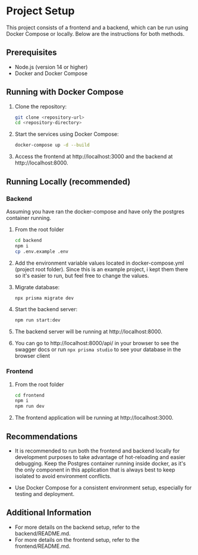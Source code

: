 # Project Setup

This project consists of a frontend and a backend, which can be run using Docker
Compose or locally. Below are the instructions for both methods.

## Prerequisites

- Node.js (version 14 or higher)
- Docker and Docker Compose

## Running with Docker Compose

1. Clone the repository:

   ```bash
   git clone <repository-url>
   cd <repository-directory>
   ```

2. Start the services using Docker Compose:

   ```bash
   docker-compose up -d --build
   ```

3. Access the frontend at http://localhost:3000 and the backend at
   http://localhost:8000.

## Running Locally (recommended)

### Backend

Assuming you have ran the docker-compose and have only the postgres container
running.

1. From the root folder

   ```bash
   cd backend
   npm i
   cp .env.example .env
   ```

2. Add the environment variable values located in docker-compose.yml (project
   root folder). Since this is an example project, i kept them there so it's
   easier to run, but feel free to change the values.

3. Migrate database:

   ```bash
   npx prisma migrate dev
   ```

4. Start the backend server:

   ```bash
   npm run start:dev
   ```

5. The backend server will be running at http://localhost:8000.

6. You can go to http://localhost:8000/api/ in your browser to see the swagger
   docs or run `npx prisma studio` to see your database in the browser client

### Frontend

1. From the root folder
   ```bash
   cd frontend
   npm i
   npm run dev
   ```
2. The frontend application will be running at http://localhost:3000.

## Recommendations

- It is recommended to run both the frontend and backend locally for development
  purposes to take advantage of hot-reloading and easier debugging. Keep the
  Postgres container running inside docker, as it's the only component in this
  application that is always best to keep isolated to avoid environment
  conflicts.

- Use Docker Compose for a consistent environment setup, especially for testing
  and deployment.

## Additional Information

- For more details on the backend setup, refer to the backend/README.md.
- For more details on the frontend setup, refer to the frontend/README.md.
